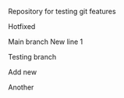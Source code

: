 Repository for testing git features

Hotfixed

Main branch
New line 1

Testing branch

Add new

Another
